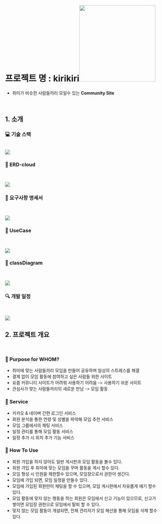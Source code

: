 # 프로젝트 명 : kirikiri<img src="https://user-images.githubusercontent.com/81966557/184476071-f5822691-122f-4abe-a57f-5544bc65fdb5.png" width="250px">

- 취미가 비슷한 사람들끼리 모일수 있는 **Community Site**

<br>

## 1. 소개

### 💻 기술 스택

<br>

<img src="https://user-images.githubusercontent.com/81966557/184476765-3a2c7cf3-1458-475c-ba49-26229f82ee27.png">

### 📃 ERD-cloud

<br>

<img src="https://user-images.githubusercontent.com/81966557/184477226-1fab8aed-0224-4000-91bf-b91ed5afd0c0.png"></img>

### 📜 요구사항 명세서

<br>

<img src="https://user-images.githubusercontent.com/81966557/184477392-db3b992e-6a06-4d71-bb95-0cb345883799.png"></img>

### 📜 UseCase

<br>

<img src="https://user-images.githubusercontent.com/81966557/184477472-51779dbc-30ce-4705-a536-df8f67bce1d0.png"></img>

### 📜 classDiagram

<br>

<img src="https://user-images.githubusercontent.com/81966557/184477551-dab6adfb-018d-4b07-9530-be8f8285d70e.png"></img>

### 🔍 개발 일정

<br>

<img src="https://user-images.githubusercontent.com/81966557/184477618-19940a89-e9a7-4299-8871-85ec7e30c085.png"></img>

## 2. 프로젝트 개요

<br>

### 🎯 Purpose for WHOM?

- 취미에 맞는 사람들끼리 모임을 만들어 공유하며 일상의 스트레스를 해결
- 결제 없이 모임 활동에 참여하고 싶은 사람들 위한 사이트
- 요즘 커뮤니티 사이트가 어려워 사용하기 어려움 -> 사용하기 쉬운 사이트
- 관심사가 맞는 사람들끼리의 새로운 만남 -> 모임 활동

### 🔎 Service

- 카카오 & 네이버 간편 로그인 서비스
- 회원 분석을 통한 연령 및 성별을 파악해 모임 추천 서비스
- 모임 그룹에서의 채팅 서비스
- 일정 관리를 통해 모임 활동 서비스
- 일정 추가 시 위치 추가 기능 서비스

### 👐 How To Use

- 회원 가입을 하지 않아도 일반 게시판과 모임 활동을 볼수 있다.
- 회원 가입 후 취미에 맞는 모임을 꾸며 활동을 게시 할수 있다.
- 모임 형성 시 인원을 제한할수 있으며, 모임장으로서 권한이 생긴다.
- 모임에 가입 되면, 모임 일정을 만들수 있다.
- 모임에 가입된 회원만이 채팅을 할 수 있으며, 모임 게시판에서 자유롭게 얘기 할수 있다.
- 모임 활동에 맞지 않는 행동을 하는 회원은 모임에서 신고 기능이 있으므로, 신고가 쌓이면 모임장 권한으로 모임에서 탈퇴 할 수 있다.
- 맞지 않는 모임 활동이 개설되면, 전체 관리자가 모임 해산을 통해 모임을 삭제 할수 있다.
